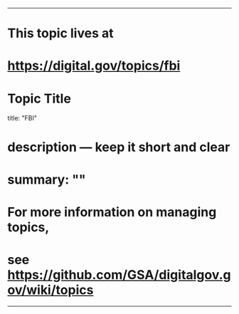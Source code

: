 
---
# This topic lives at
# https://digital.gov/topics/fbi

# Topic Title
title: "FBI"

# description — keep it short and clear
# summary: ""


# For more information on managing topics,
# see https://github.com/GSA/digitalgov.gov/wiki/topics
---